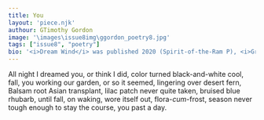 ```yaml
---
title: You
layout: 'piece.njk'
authour: GTimothy Gordon
image: '\images\issue8img\ggordon_poetry8.jpg'
tags: ["issue8", "poetry"]
bio: '<i>Dream Wind</i> was published 2020 (Spirit-of-the-Ram P), <i>Ground of This Blue Earth</i> (Mellen), while <i>Everything Speaking Chinese</i> was awarded Riverstone P Prize (AZ). Work appears in <i>AGNI, American Literary R, Cincinnati P, Mississippi R, New York Q, Phoebe, RHINO, Texas Observer</i>, among others. Recognitions include several Pushcart nominations. <i>EMPTY HEAVEN/EMPTY EARTH</i>, will be published November-December 2022.<br>Gordon divides lives between Southeast Asia and the Southwest Sonoran Desert Organ Mountains.'
---
```


All night I dreamed you,
or think I did, color turned
black-and-white cool, fall,
you working our garden,
or so it seemed, lingering over
desert fern, Balsam root
Asian transplant, lilac patch
never quite taken, bruised blue
rhubarb, until fall, on waking,
wore itself out, flora-<i>cum</i>-frost,
season never tough enough
to stay the course,
you past a day.